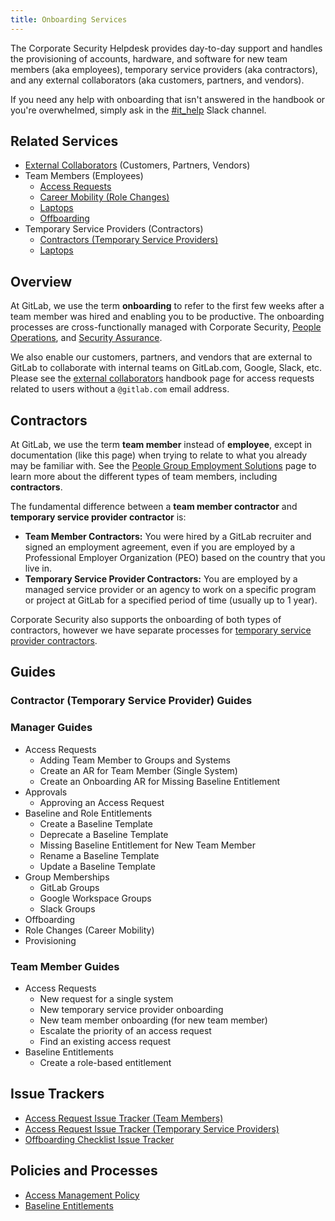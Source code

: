 ```yaml
---
title: Onboarding Services
---
```


The Corporate Security Helpdesk provides day-to-day support and handles the provisioning of accounts, hardware, and software for new team members (aka employees), temporary service providers (aka contractors), and any external collaborators (aka customers, partners, and vendors).

If you need any help with onboarding that isn't answered in the handbook or you're overwhelmed, simply ask in the [#it_help](https://gitlab.enterprise.slack.com/archives/CK4EQH50E) Slack channel.

## Related Services

- [External Collaborators](/handbook/security/corporate/services/external-collaborators) (Customers, Partners, Vendors)
- Team Members (Employees)
  - [Access Requests](/handbook/security/corporate/services/access-requests)
  - [Career Mobility (Role Changes)](/handbook/security/corporate/services/role-changes)
  - [Laptops](/handbook/security/corporate/services/laptops)
  - [Offboarding](/handbook/security/corporate/services/offboarding)
- Temporary Service Providers (Contractors)
  - [Contractors (Temporary Service Providers)](/handbook/security/corporate/services/temporary-users)
  - [Laptops](/handbook/security/corporate/services/temporary-users/laptops)

## Overview

At GitLab, we use the term **onboarding** to refer to the first few weeks after a team member was hired and enabling you to be productive. The onboarding processes are cross-functionally managed with Corporate Security, [People Operations](/handbook/people-group/general-onboarding/), and [Security Assurance](/handbook/security/security-assurance/).

We also enable our customers, partners, and vendors that are external to GitLab to collaborate with internal teams on GitLab.com, Google, Slack, etc. Please see the [external collaborators](/handbook/security/corporate/services/external-collaborators) handbook page for access requests related to users without a `@gitlab.com` email address.

## Contractors

At GitLab, we use the term **team member** instead of **employee**, except in documentation (like this page) when trying to relate to what you already may be familiar with. See the [People Group Employment Solutions](/handbook/people-group/employment-solutions/#team-member-types-at-gitlab) page to learn more about the different types of team members, including **contractors**.

The fundamental difference between a **team member contractor** and **temporary service provider contractor** is:

- **Team Member Contractors:** You were hired by a GitLab recruiter and signed an employment agreement, even if you are employed by a Professional Employer Organization (PEO) based on the country that you live in.
- **Temporary Service Provider Contractors:** You are employed by a managed service provider or an agency to work on a specific program or project at GitLab for a specified period of time (usually up to 1 year).

Corporate Security also supports the onboarding of both types of contractors, however we have separate processes for [temporary service provider contractors](/handbook/security/corporate/services/temporary-users).

## Guides

### Contractor (Temporary Service Provider) Guides

### Manager Guides

- Access Requests
  - Adding Team Member to Groups and Systems
  - Create an AR for Team Member (Single System)
  - Create an Onboarding AR for Missing Baseline Entitlement
- Approvals
  - Approving an Access Request
- Baseline and Role Entitlements
  - Create a Baseline Template
  - Deprecate a Baseline Template
  - Missing Baseline Entitlement for New Team Member
  - Rename a Baseline Template
  - Update a Baseline Template
- Group Memberships
  - GitLab Groups
  - Google Workspace Groups
  - Slack Groups
- Offboarding
- Role Changes (Career Mobility)
- Provisioning

### Team Member Guides

- Access Requests
  - New request for a single system
  - New temporary service provider onboarding
  - New team member onboarding (for new team member)
  - Escalate the priority of an access request
  - Find an existing access request
- Baseline Entitlements
  - Create a role-based entitlement

## Issue Trackers

- [Access Request Issue Tracker (Team Members)](https://gitlab.com/gitlab-com/team-member-epics/access-requests/-/issues)
- [Access Request Issue Tracker (Temporary Service Providers)](https://gitlab.com/gitlab-com/temporary-service-providers/lifecycle/-/issues)
- [Offboarding Checklist Issue Tracker](https://gitlab.com/gitlab-com/team-member-epics/employment/-/issues/?sort=created_date&state=opened&label_name%5B%5D=offboarding&first_page_size=20)

## Policies and Processes

- [Access Management Policy](/handbook/security/access-management-policy/)
- [Baseline Entitlements](https://internal.gitlab.com/handbook/it/end-user-services/access-request/baseline-entitlements/)
